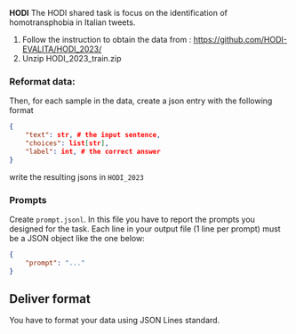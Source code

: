 **HODI**
The HODI shared task is focus on the identification of homotransphobia in Italian tweets.

1. Follow the instruction to obtain the data from : https://github.com/HODI-EVALITA/HODI_2023/
2. Unzip HODI_2023_train.zip

### Reformat data:

Then, for each sample in the data, create a json entry with the following format 

```JSON
{
    "text": str, # the input sentence,
    "choices": list[str],
    "label": int, # the correct answer
}
```

write the resulting jsons in ```HODI_2023```


### Prompts

Create ```prompt.jsonl```.
In this file you have to report the prompts you designed for the task. 
Each line in your output file (1 line per prompt) must be a JSON object like the one below:

```JSON
{
    "prompt": "..."
}
```


## Deliver format

You have to format your data using JSON Lines standard.